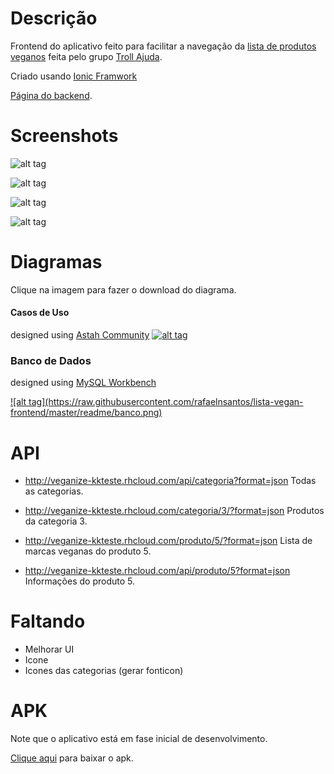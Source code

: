 # Descrição
Frontend do aplicativo feito para facilitar a navegação da <a href="https://docs.google.com/spreadsheets/d/1K3clc4pO5unyHzGVmYkqscQqIOb9iXSTJ-NmfrxE6tg/edit#gid=0">lista de produtos veganos</a> feita pelo grupo <a href="https://www.facebook.com/groups/trollajuda/">Troll Ajuda</a>.

Criado usando <a href="http://ionicframework.com/">Ionic Framwork</a>

<a href="https://github.com/rafaelnsantos/lista-vegan">Página do backend</a>.

# Screenshots
![alt tag](https://raw.githubusercontent.com/rafaelnsantos/lista-vegan-frontend/master/readme/categoria.png)

![alt tag](https://raw.githubusercontent.com/rafaelnsantos/lista-vegan-frontend/master/readme/produto.png)

![alt tag](https://raw.githubusercontent.com/rafaelnsantos/lista-vegan-frontend/master/readme/marcas.png)

![alt tag](https://raw.githubusercontent.com/rafaelnsantos/lista-vegan-frontend/master/readme/favoritos.png)

# Diagramas
Clique na imagem para fazer o download do diagrama.

#### Casos de Uso
designed using <a href="http://astah.net/editions/community">Astah Community</a>
<a href="https://github.com/rafaelnsantos/lista-vegan-frontend/raw/master/readme/casouso.asta">
![alt tag](https://raw.githubusercontent.com/rafaelnsantos/lista-vegan-frontend/master/readme/casouso.png)
</a>

### Banco de Dados
designed using <a href="https://www.mysql.com/products/workbench/">MySQL Workbench</a>

<a href="https://github.com/rafaelnsantos/lista-vegan-frontend/raw/master/readme/banco.mwb">
![alt tag](https://raw.githubusercontent.com/rafaelnsantos/lista-vegan-frontend/master/readme/banco.png)
</a>

# API
* http://veganize-kkteste.rhcloud.com/api/categoria?format=json
Todas as categorias.


* http://veganize-kkteste.rhcloud.com/categoria/3/?format=json
Produtos da categoria 3.


* http://veganize-kkteste.rhcloud.com/produto/5/?format=json
Lista de marcas veganas do produto 5.


* http://veganize-kkteste.rhcloud.com/api/produto/5?format=json
Informações do produto 5.

# Faltando
- Melhorar UI
- Icone
- Icones das categorias (gerar fonticon)


# APK
Note que o aplicativo está em fase inicial de desenvolvimento.

<a href="https://github.com/rafaelnsantos/lista-vegan-frontend/raw/master/apk/android-debug.apk">Clique aqui</a> para baixar o apk.